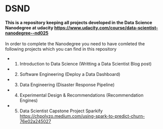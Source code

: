 # DSND

#### This is a repository keeping all projects developed in the Data Science Nanodegree at udacity https://www.udacity.com/course/data-scientist-nanodegree--nd025

In order to complete the Nanodegree you need to have comleted the following projects which you can find in this repository

- 1. Introduction to Data Science (Writting a Data Scientist Blog post)
- 2. Software Engineering (Deploy a Data Dashboard)
- 3. Data Engineering (Disaster Response Pipeline)
- 4. Experimental Design & Recommendations (Recommendation Engines)
- 5. Data Scientist Capstone Project Sparkify https://chpolyzo.medium.com/using-spark-to-predict-churn-76e02a245027
